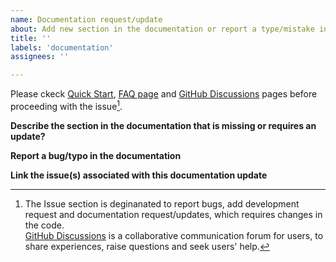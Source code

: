 ```yaml
---
name: Documentation request/update
about: Add new section in the documentation or report a type/mistake in the documentation
title: ''
labels: 'documentation'
assignees: ''

---
```


Please ckeck [Quick Start](https://github.com/NOAA-EMC/WW3/wiki/Quick-Start), [FAQ page](https://github.com/NOAA-EMC/WW3/wiki/FAQs-page) and [GitHub Discussions](https://github.com/NOAA-EMC/WW3/discussions) pages before proceeding with the issue[^1].     
[^1]:The Issue section is deginanated to report bugs, add development request and documentation request/updates, which requires changes in the code.   
[GitHub Discussions](https://github.com/NOAA-EMC/WW3/discussions) is a collaborative communication forum for users, to share experiences, raise questions and seek users' help.  

**Describe the section in the documentation that is missing or requires an update?**

**Report a bug/typo in the documentation**

**Link the issue(s) associated with this documentation update**

